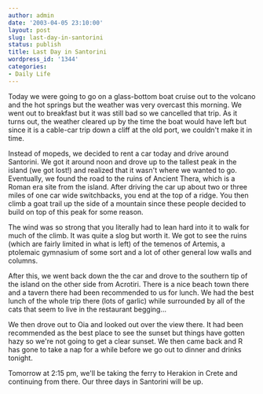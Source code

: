 ```yaml
---
author: admin
date: '2003-04-05 23:10:00'
layout: post
slug: last-day-in-santorini
status: publish
title: Last Day in Santorini
wordpress_id: '1344'
categories:
- Daily Life
---
```

Today we were going to go on a glass-bottom boat cruise out to the volcano and the hot springs but the weather was very overcast this morning. We went out to breakfast but it was still bad so we cancelled that trip. As it turns out, the weather cleared up by the time the boat would have left but since it is a cable-car trip down a cliff at the old port, we couldn&apos;t make it in time.

Instead of mopeds, we decided to rent a car today and drive around Santorini. We got it around noon and drove up to the tallest peak in the island (we got lost!) and realized that it wasn&apos;t where we wanted to go. Eventually, we found the road to the ruins of Ancient Thera, which is a Roman era site from the island. After driving the car up about two or three miles of one car wide switchbacks, you end at the top of a ridge. You then climb a goat trail up the side of a mountain since these people decided to build on top of this peak for some reason.

The wind was so strong that you literally had to lean hard into it to walk for much of the climb. It was quite a slog but worth it. We got to see the ruins (which are fairly limited in what is left) of the temenos of Artemis, a ptolemaic gymnasium of some sort and a lot of other general low walls and columns. 

After this, we went back down the the car and drove to the southern tip of the island on the other side from Acrotiri. There is a nice beach town there and a tavern there had been recommended to us for lunch. We had the best lunch of the whole trip there (lots of garlic) while surrounded by all of the cats that seem to live in the restaurant begging...

We then drove out to Oia and looked out over the view there. It had been recommended as the best place to see the sunset but things have gotten hazy so we&apos;re not going to get a clear sunset. We then came back and R has gone to take a nap for a while before we go out to dinner and drinks tonight.

Tomorrow at 2:15 pm, we&apos;ll be taking the ferry to Herakion in Crete and continuing from there. Our three days in Santorini will be up.
